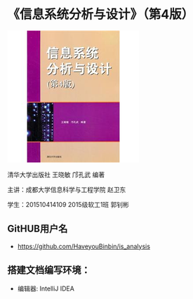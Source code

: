 ﻿<!-- markdownlint-disable MD033-->
<!-- 禁止MD033类型的警告 https://www.npmjs.com/package/markdownlint -->

# 《信息系统分析与设计》（第4版）

![book](book.jpg)

清华大学出版社 王晓敏 邝孔武 编著

主讲：成都大学信息科学与工程学院 赵卫东

学生：201510414109 2015级软工1班 郭钊彬

## GitHUB用户名
- https://github.com/HaveyouBinbin/is_analysis

## 搭建文档编写环境：
- 编辑器: IntelliJ IDEA

